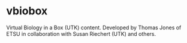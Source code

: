 vbiobox
=======

Virtual Biology in a Box (UTK) content. Developed by Thomas Jones of ETSU in collaboration with Susan Riechert (UTK) and others.
